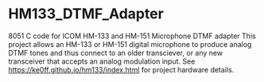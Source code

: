 # HM133_DTMF_Adapter
8051 C code for ICOM HM-133 and HM-151 Microphone DTMF adapter
This project allows an HM-133 or HM-151 digital microphone to produce analog DTMF tones and thus connect to
an older transciever, or any new transceiver that accepts an analog modulation input.
See https://ke0ff.github.io/hm133/index.html for project hardware details.
